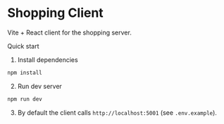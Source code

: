 # Shopping Client

Vite + React client for the shopping server.

Quick start

1. Install dependencies

```bash
npm install
```

2. Run dev server

```bash
npm run dev
```

3. By default the client calls `http://localhost:5001` (see `.env.example`).
